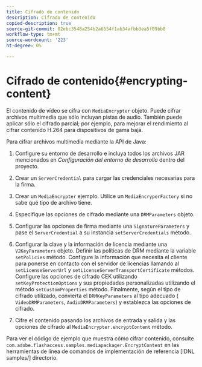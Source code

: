 ```yaml
---
title: Cifrado de contenido
description: Cifrado de contenido
copied-description: true
source-git-commit: 02ebc3548a254b2a6554f1ab34afbb3ea5f09bb8
workflow-type: tm+mt
source-wordcount: '223'
ht-degree: 0%

---
```


# Cifrado de contenido{#encrypting-content}

El contenido de vídeo se cifra con `MediaEncrypter` objeto. Puede cifrar archivos multimedia que sólo incluyan pistas de audio. También puede aplicar sólo el cifrado parcial; por ejemplo, para mejorar el rendimiento al cifrar contenido H.264 para dispositivos de gama baja.

Para cifrar archivos multimedia mediante la API de Java:

1. Configure su entorno de desarrollo e incluya todos los archivos JAR mencionados en *Configuración del entorno de desarrollo* dentro del proyecto.
1. Crear un `ServerCredential` para cargar las credenciales necesarias para la firma.
1. Crear un `MediaEncrypter` ejemplo. Utilice un `MediaEncryperFactory` si no sabe qué tipo de archivo tiene.

1. Especifique las opciones de cifrado mediante una `DRMParameters` objeto.
1. Configurar las opciones de firma mediante una `SignatureParameters` y pase el `ServerCredential` a su instancia `setServerCredentials` método.

1. Configurar la clave y la información de licencia mediante una `V2KeyParameters` objeto. Definir las políticas de DRM mediante la variable `setPolicies` método. Configure la información que necesita el cliente para ponerse en contacto con el servidor de licencias llamando al `setLicenseServerUrl` y `setLicenseServerTransportCertificate` métodos. Configure las opciones de cifrado CEK utilizando `setKeyProtectionOptions` y sus propiedades personalizadas utilizando el método `setCustomProperties` método. Finalmente, según el tipo de cifrado utilizado, convierta el `DRMKeyParameters` al tipo adecuado ( `VideoDRMParameters`, `AudioDRMParameters`) y establezca las opciones de cifrado.

1. Cifre el contenido pasando los archivos de entrada y salida y las opciones de cifrado al `MediaEncrypter.encryptContent` método.

Para ver el código de ejemplo que muestra cómo cifrar contenido, consulte `com.adobe.flashaccess.samples.mediapackager.EncryptContent` en las herramientas de línea de comandos de implementación de referencia [!DNL samples/] directorio.
